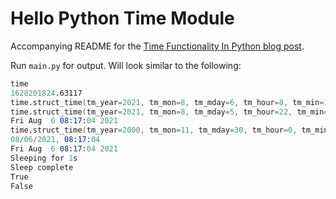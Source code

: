 # Hello Python Time Module

Accompanying README for the [Time Functionality In Python blog post](https://blog.dennisokeeffe.com/blog/2021-08-06-time-functionality-in-python).

Run `main.py` for output. Will look similar to the following:

```s
time
1628201824.63117
time.struct_time(tm_year=2021, tm_mon=8, tm_mday=6, tm_hour=8, tm_min=17, tm_sec=4, tm_wday=4, tm_yday=218, tm_isdst=0)
time.struct_time(tm_year=2021, tm_mon=8, tm_mday=5, tm_hour=22, tm_min=17, tm_sec=4, tm_wday=3, tm_yday=217, tm_isdst=0)
Fri Aug  6 08:17:04 2021
time.struct_time(tm_year=2000, tm_mon=11, tm_mday=30, tm_hour=0, tm_min=0, tm_sec=0, tm_wday=3, tm_yday=335, tm_isdst=-1)
08/06/2021, 08:17:04
Fri Aug  6 08:17:04 2021
Sleeping for 1s
Sleep complete
True
False
```
